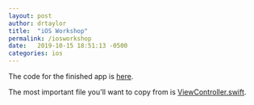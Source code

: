 ```yaml
---
layout: post
author: drtaylor
title:  "iOS Workshop"
permalink: /iosworkshop
date:   2019-10-15 18:51:13 -0500
categories: ios
---
```

The code for the finished app is [here](https://github.com/trojancs/Allowance).

The most important file you'll want to copy from is [ViewController.swift](https://github.com/trojancs/Allowance/blob/master/AllowanceCoreData/ViewController.swift).

